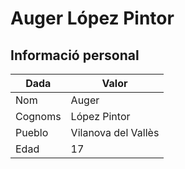 # Auger López Pintor  

## Informació personal  
| Dada       | Valor                |  
|------------|----------------------|  
| Nom        | Auger                |  
| Cognoms    | López Pintor         |  
| Pueblo     | Vilanova del Vallès  |  
| Edad       | 17                   |  
